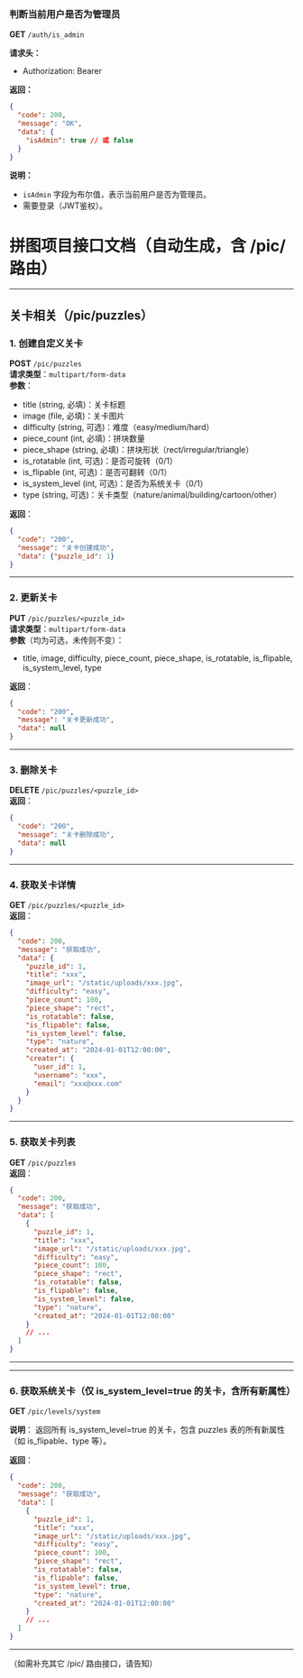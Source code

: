 ### 判断当前用户是否为管理员
**GET** `/auth/is_admin`

**请求头：**
- Authorization: Bearer <token>

**返回：**
```json
{
  "code": 200,
  "message": "OK",
  "data": {
    "isAdmin": true // 或 false
  }
}
```

**说明：**
- `isAdmin` 字段为布尔值，表示当前用户是否为管理员。
- 需要登录（JWT鉴权）。
# 拼图项目接口文档（自动生成，含 /pic/ 路由）

---

## 关卡相关（/pic/puzzles）

### 1. 创建自定义关卡  
**POST** `/pic/puzzles`  
**请求类型**：`multipart/form-data`  
**参数**：
- title (string, 必填)：关卡标题
- image (file, 必填)：关卡图片
- difficulty (string, 可选)：难度（easy/medium/hard）
- piece_count (int, 必填)：拼块数量
- piece_shape (string, 必填)：拼块形状（rect/irregular/triangle）
- is_rotatable (int, 可选)：是否可旋转（0/1）
- is_flipable (int, 可选)：是否可翻转（0/1）
- is_system_level (int, 可选)：是否为系统关卡（0/1）
- type (string, 可选)：关卡类型（nature/animal/building/cartoon/other）

**返回**：
```json
{
  "code": "200",
  "message": "关卡创建成功",
  "data": {"puzzle_id": 1}
}
```

---

### 2. 更新关卡  
**PUT** `/pic/puzzles/<puzzle_id>`  
**请求类型**：`multipart/form-data`  
**参数**（均为可选，未传则不变）：
- title, image, difficulty, piece_count, piece_shape, is_rotatable, is_flipable, is_system_level, type

**返回**：
```json
{
  "code": "200",
  "message": "关卡更新成功",
  "data": null
}
```

---

### 3. 删除关卡  
**DELETE** `/pic/puzzles/<puzzle_id>`  
**返回**：
```json
{
  "code": "200",
  "message": "关卡删除成功",
  "data": null
}
```

---

### 4. 获取关卡详情  
**GET** `/pic/puzzles/<puzzle_id>`  
**返回**：
```json
{
  "code": 200,
  "message": "获取成功",
  "data": {
    "puzzle_id": 1,
    "title": "xxx",
    "image_url": "/static/uploads/xxx.jpg",
    "difficulty": "easy",
    "piece_count": 100,
    "piece_shape": "rect",
    "is_rotatable": false,
    "is_flipable": false,
    "is_system_level": false,
    "type": "nature",
    "created_at": "2024-01-01T12:00:00",
    "creator": {
      "user_id": 1,
      "username": "xxx",
      "email": "xxx@xxx.com"
    }
  }
}
```

---

### 5. 获取关卡列表  
**GET** `/pic/puzzles`  
**返回**：
```json
{
  "code": 200,
  "message": "获取成功",
  "data": [
    {
      "puzzle_id": 1,
      "title": "xxx",
      "image_url": "/static/uploads/xxx.jpg",
      "difficulty": "easy",
      "piece_count": 100,
      "piece_shape": "rect",
      "is_rotatable": false,
      "is_flipable": false,
      "is_system_level": false,
      "type": "nature",
      "created_at": "2024-01-01T12:00:00"
    }
    // ...
  ]
}
```

---


---

### 6. 获取系统关卡（仅 is_system_level=true 的关卡，含所有新属性）
**GET** `/pic/levels/system`

**说明**：
返回所有 is_system_level=true 的关卡，包含 puzzles 表的所有新属性（如 is_flipable、type 等）。

**返回**：
```json
{
  "code": 200,
  "message": "获取成功",
  "data": [
    {
      "puzzle_id": 1,
      "title": "xxx",
      "image_url": "/static/uploads/xxx.jpg",
      "difficulty": "easy",
      "piece_count": 100,
      "piece_shape": "rect",
      "is_rotatable": false,
      "is_flipable": false,
      "is_system_level": true,
      "type": "nature",
      "created_at": "2024-01-01T12:00:00"
    }
    // ...
  ]
}
```

---

（如需补充其它 /pic/ 路由接口，请告知）


